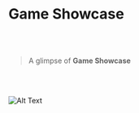 # Game Showcase

<br/><br/>

> A glimpse of **Game Showcase** 

<br/><br/>

![Alt Text](https://github.com/gupta29470/Game-Showcase/blob/master/Game-Showcase.gif)
